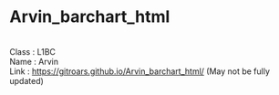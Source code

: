 # Arvin_barchart_html
<br>Class : L1BC
<br>Name : Arvin
<br>Link : https://gitroars.github.io/Arvin_barchart_html/ (May not be fully updated)
